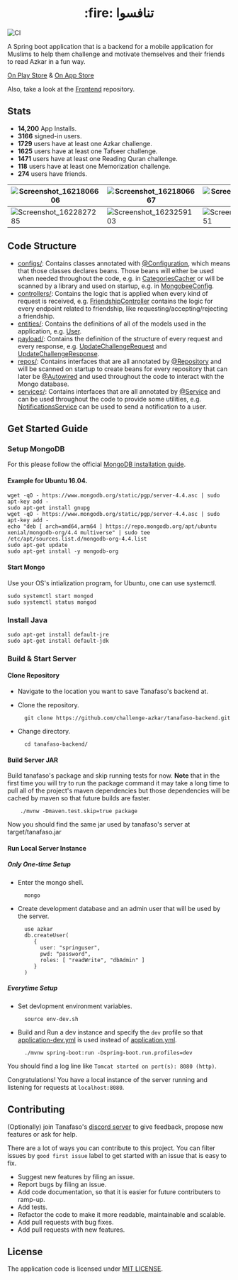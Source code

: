 <h1 align="center">:fire: تنافسوا</h1>

![CI](https://github.com/challenge-azkar/azkar-api/workflows/CI/badge.svg?branch=master)

A Spring boot application that is a backend for a mobile application for Muslims to help them challenge and motivate themselves and their friends to read Azkar in a fun way.

[On Play Store](https://play.google.com/store/apps/details?id=com.tanafaso.azkar) & [On App Store](https://apps.apple.com/us/app/تنافسوا/id1564309117?platform=iphone)

Also, take a look at the [Frontend](https://github.com/challenge-azkar/tanafaso-frontend) repository.

## Stats
- **14,200** App Installs.
- **3166** signed-in users.
- **1729** users have at least one Azkar challenge.
- **1625** users have at least one Tafseer challenge.
- **1471** users have at least one Reading Quran challenge.
- **118** users have at least one Memorization challenge.
- **274** users have friends.

| ![Screenshot_1621806606](https://user-images.githubusercontent.com/13997703/122512358-07424a00-d009-11eb-8157-623b728dea03.jpeg) | ![Screenshot_1621806667](https://user-images.githubusercontent.com/13997703/122512360-07dae080-d009-11eb-9302-f5b096192161.jpeg) | ![Screenshot_1621806734](https://user-images.githubusercontent.com/13997703/122512364-08737700-d009-11eb-8722-b2542ed85f60.jpeg) |
|-|-|-|
| ![Screenshot_1622827285](https://user-images.githubusercontent.com/13997703/122512367-090c0d80-d009-11eb-98f4-8c187d30e81e.jpeg) | ![Screenshot_1623259103](https://user-images.githubusercontent.com/13997703/122512368-09a4a400-d009-11eb-9b31-f3d02aed4a0e.png) | ![Screenshot_1623334651](https://user-images.githubusercontent.com/13997703/122512371-09a4a400-d009-11eb-8406-60536604d5f7.png) |

## Code Structure
- [configs/](https://github.com/challenge-azkar/tanafaso-backend/tree/master/src/main/java/com/azkar/configs): Contains classes annotated with  [@Configuration](https://docs.spring.io/spring-framework/docs/current/javadoc-api/org/springframework/context/annotation/Configuration.html), which means that those classes declares beans. Those beans will either be used when needed throughout the code, e.g. in [CategoriesCacher](https://github.com/challenge-azkar/tanafaso-backend/blob/master/src/main/java/com/azkar/configs/CategoriesCacher.java) or will be scanned by a library and used on startup, e.g. in [MongobeeConfig](https://github.com/challenge-azkar/tanafaso-backend/blob/master/src/main/java/com/azkar/configs/MongobeeConfig.java).
- [controllers/](https://github.com/challenge-azkar/tanafaso-backend/tree/master/src/main/java/com/azkar/controllers): Contains the logic that is applied when every kind of request is received, e.g. [FriendshipController](https://github.com/challenge-azkar/tanafaso-backend/blob/master/src/main/java/com/azkar/controllers/FriendshipController.java) contains the logic for every endpoint related to friendship, like requesting/accepting/rejecting a friendship.
- [entities/](https://github.com/challenge-azkar/tanafaso-backend/tree/master/src/main/java/com/azkar/entities): Contains the definitions of all of the models used in the application, e.g. [User](https://github.com/challenge-azkar/tanafaso-backend/blob/master/src/main/java/com/azkar/entities/User.java). 
- [payload/](https://github.com/challenge-azkar/tanafaso-backend/tree/master/src/main/java/com/azkar/payload): Contains the definition of the structure of every request and every response, e.g. [UpdateChallengeRequest](https://github.com/challenge-azkar/tanafaso-backend/blob/master/src/main/java/com/azkar/payload/challengecontroller/requests/UpdateChallengeRequest.java) and [UpdateChallengeResponse](https://github.com/challenge-azkar/tanafaso-backend/blob/master/src/main/java/com/azkar/payload/challengecontroller/responses/UpdateChallengeResponse.java).
- [repos/](https://github.com/challenge-azkar/tanafaso-backend/tree/master/src/main/java/com/azkar/repos): Contains interfaces that are all annotated by [@Repository](https://docs.spring.io/spring-framework/docs/current/javadoc-api/org/springframework/stereotype/Repository.html) and will be scanned on startup to create beans for every repository that can later be [@Autowired](https://docs.spring.io/spring-framework/docs/current/javadoc-api/org/springframework/beans/factory/annotation/Autowired.html) and used throughout the code to interact with the Mongo database.
- [services/](https://github.com/challenge-azkar/tanafaso-backend/tree/master/src/main/java/com/azkar/services): Contains interfaces that are all annotated by [@Service](https://docs.spring.io/spring-framework/docs/current/javadoc-api/org/springframework/stereotype/Service.html) and can be used throughout the code to provide some utilities, e.g. [NotificationsService](https://github.com/challenge-azkar/tanafaso-backend/blob/master/src/main/java/com/azkar/services/NotificationsService.java) can be used to send a notification to a user.

## Get Started Guide
### Setup MongoDB
For this please follow the official [MongoDB installation guide](https://docs.mongodb.com/manual/installation/).
#### Example for Ubuntu 16.04.
    wget -qO - https://www.mongodb.org/static/pgp/server-4.4.asc | sudo apt-key add -
    sudo apt-get install gnupg
    wget -qO - https://www.mongodb.org/static/pgp/server-4.4.asc | sudo apt-key add -
    echo "deb [ arch=amd64,arm64 ] https://repo.mongodb.org/apt/ubuntu xenial/mongodb-org/4.4 multiverse" | sudo tee /etc/apt/sources.list.d/mongodb-org-4.4.list
    sudo apt-get update
    sudo apt-get install -y mongodb-org
    
#### Start Mongo
Use your OS's intialization program, for Ubuntu, one can use systemctl.

    sudo systemctl start mongod
    sudo systemctl status mongod

### Install Java

    sudo apt-get install default-jre
    sudo apt-get install default-jdk

### Build & Start Server
#### Clone Repository
- Navigate to the location you want to save Tanafaso's backend at.
- Clone the repository.
 
        git clone https://github.com/challenge-azkar/tanafaso-backend.git
- Change directory.

        cd tanafaso-backend/
#### Build Server JAR
 Build tanafaso's package and skip running tests for now. **Note** that in the first time you will try to run the package command it may take a long time to pull all of the project's maven dependencies but those dependencies will be cached by maven so that future builds are faster.

        ./mvnw -Dmaven.test.skip=true package
Now you should find the same jar used by tanafaso's server at target/tanafaso.jar
 
#### Run Local Server Instance
##### Only One-time Setup
- Enter the mongo shell.

        mongo
- Create development database and an admin user that will be used by the server.

        use azkar
        db.createUser(
           {
             user: "springuser",
             pwd: "password",
             roles: [ "readWrite", "dbAdmin" ]
           }
        )
##### Everytime Setup
- Set devlopment environment variables.

        source env-dev.sh
- Build and Run a dev instance and specify the `dev` profile so that [application-dev.yml](https://github.com/challenge-azkar/tanafaso-backend/blob/master/src/main/resources/application-dev.yml) is used instead of [application.yml](https://github.com/challenge-azkar/tanafaso-backend/blob/master/src/main/resources/application.yml).

        ./mvnw spring-boot:run -Dspring-boot.run.profiles=dev

You should find a log line like `Tomcat started on port(s): 8080 (http)`.

Congratulations! You have a local instance of the server running and listening for requests at `localhost:8080`.

## Contributing
(Optionally) join Tanafaso's [discord server](https://discord.gg/JQ7zYXCw) to give feedback, propose new features or ask for help.

There are a lot of ways you can contribute to this project. You can filter issues by `good first issue` label to get started with an issue that is easy to fix.
- Suggest new features by filing an issue.
- Report bugs by filing an issue.
- Add code documentation, so that it is easier for future contributers to ramp-up.
- Add tests.
- Refactor the code to make it more readable, maintainable and scalable.
- Add pull requests with bug fixes.
- Add pull requests with new features.

## License
The application code is licensed under [MIT LICENSE](https://github.com/challenge-azkar/tanafaso-backend/blob/master/LICENSE.md).
